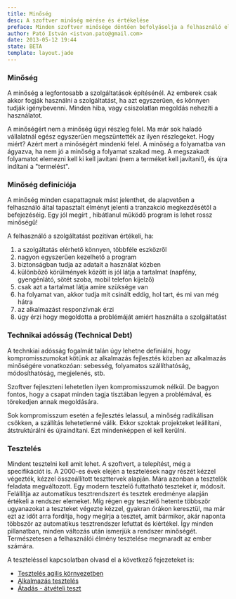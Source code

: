 ```yaml
---
title: Minőség
desc: A szoftver minőség mérése és értékelése
preface: Minden szoftver minősége döntően befolyásolja a felhasználó elégedettségét, ezért különösen fontos, hogy törekedjünk a kiváló és hibátlan termék elkészítésére.
author: Pató István <istvan.pato@gmail.com>
date: 2013-05-12 19:44
state: BETA
template: layout.jade
---
```


### Minőség
A minőség a legfontosabb a szolgáltatások építésénél. Az emberek csak akkor fogják használni a szolgáltatást, ha azt egyszerűen, és könnyen tudják igénybevenni. Minden hiba, vagy csiszolatlan megoldás nehezíti a használatot.

A minőségért nem a minőség ügyi részleg felel. Ma már sok haladó vállalatnál egész egyszerűen megszüntették az ilyen részlegeket. Hogy miért? Azért mert a minőségért mindenki felel. A minőség a folyamatba van ágyazva, ha nem jó a minőség a folyamat szakad meg. A megszakadt folyamatot elemezni kell ki kell javítani (nem a terméket kell javítani!), és újra indítani a "termelést".

### Minőség definíciója
A minőség minden csapattagnak mást jelenthet, de alapvetően a felhasználó által tapasztalt élményt jelenti a tranzakció megkezdésétől a befejezéséig. Egy jól megírt , hibátlanul működő program is lehet rossz minőségű!

A felhasználó a szolgáltatást pozitívan értékeli, ha:
1. a szolgáltatás elérhető könnyen, többféle eszközről
2. nagyon egyszerűen kezelhető a program
3. biztonságban tudja az adatait a használat közben
4. különbőző körülmények között is jól látja a tartalmat (napfény, gyengénlátó, sötét szoba, mobil telefon kijelző)
5. csak azt a tartalmat látja amire szüksége van
6. ha folyamat van, akkor tudja mit csinált eddig, hol tart, és mi van még hátra
7. az alkalmazást responzívnak érzi
8. úgy érzi hogy megoldotta a problémáját amiért használta a szolgáltatást

### Technikai adósság (Technical Debt)
A technkiai adósság fogalmát talán úgy lehetne definiálni, hogy kompromisszumokat kötünk az alkalmazás fejlesztés közben az alkalmazás minőségére vonatkozóan: sebesség, folyamatos szállíthatóság, módosíthatóság, megjelenés, stb.

Szoftver fejleszteni lehetetlen ilyen kompromisszumok nélkül. De bagyon fontos, hogy a csapat minden tagja tisztában legyen a problémával, és törekedjen annak megoldására.

Sok kompromisszum esetén a fejlesztés lelassul, a minőség radikálisan csökken, a szállítás lehetetlenné válik. Ekkor szoktak projekteket leállítani, átstruktúrálni és újraindítani. Ezt mindenképpen el kell kerülni.

### Tesztelés
Mindent tesztelni kell amit lehet. A szoftvert, a telepítést, még a specifikációt is. A 2000-es évek elején a tesztelések nagy részét kézzel végezték, kézzel összeállított teszttervek alapján. Mára azonban a tesztelők feladata megváltozott. Egy modern tesztelő futtatható teszteket ír, módosít. Felállítja az automatikus tesztrendszert és tesztek eredménye alapján értékeli a rendszer elemeket. Míg régen egy tesztelő hetente többször ugyanazokat a teszteket végezte kézzel, gyakran órákon keresztül, ma már ezt az időt arra fordítja, hogy megírja a tesztet, amit bármikor, akár naponta többször az automatikus tesztrendszer lefuttat és kiértékel. Így minden pillanatban, minden változás után ismerjük a rendszer minőségét. Természetesen a felhasználói élmény tesztelése megmaradt az ember számára.

A teszteléssel kapcsolatban olvasd el a következő fejezeteket is:

* [Tesztelés agilis környezetben](http://www.opengov.hu/epitsunk-szolgaltatast/agilis/teszteles-agilis-kornyezetben.html)
* [Alkalmazás tesztelés](http://www.opengov.hu/epitsunk-szolgaltatast/szoftver-fejlesztes/alkalmazas-teszteles.html)
* [Átadás - átvételi teszt](http://www.opengov.hu/epitsunk-szolgaltatast/szoftver-fejlesztes/atadas-atveteli.html)